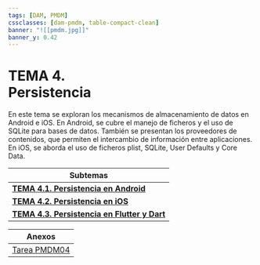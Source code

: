 ```yaml
---
tags: [DAM, PMDM]
cssclasses: [dam-pmdm, table-compact-clean]
banner: "![[pmdm.jpg]]"
banner_y: 0.42
---
```


# **TEMA 4.** <br>Persistencia
En este tema se exploran los mecanismos de almacenamiento de datos en Android e iOS. En Android, se cubre el manejo de ficheros y el uso de SQLite para bases de datos. También se presentan los proveedores de contenidos, que permiten el intercambio de información entre aplicaciones. En iOS, se aborda el uso de ficheros plist, SQLite, User Defaults y Core Data.

| **Subtemas**     |
| --- |
| **[TEMA 4.1. Persistencia en Android](TEMA%204.1.%20Persistencia%20en%20Android.md)** |
| **[TEMA 4.2. Persistencia en iOS](TEMA%204.2.%20Persistencia%20en%20iOS.md)** |
| **[TEMA 4.3. Persistencia en Flutter y Dart](TEMA%204.3.%20Persistencia%20en%20Flutter%20y%20Dart.md)** |

| Anexos     |
| --- |
| [Tarea PMDM04](../Práctica/Tareas/Tarea%20PMDM04.md) |
